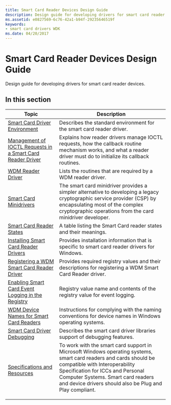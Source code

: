 ```yaml
---
title: Smart Card Reader Devices Design Guide
description: Design guide for developing drivers for smart card reader devices.
ms.assetid: e0827569-6c76-42a1-b94f-29235646519f
keywords:
- smart card drivers WDK
ms.date: 04/20/2017
---
```


# Smart Card Reader Devices Design Guide

Design guide for developing drivers for smart card reader devices.

## In this section

|Topic|Description|
|----|----|
|[Smart Card Driver Environment](smart-card-driver-environment.md)|Describes the standard environment for the smart card reader driver.|
|[Management of IOCTL Requests in a Smart Card Reader Driver](management-of-ioctl-requests-in-a-smart-card-reader-driver.md)|Explains how reader drivers manage IOCTL requests, how the callback routine mechanism works, and what a reader driver must do to initialize its callback routines.|
|[WDM Reader Driver](wdm-reader-driver.md)|Lists the routines that are required by a WDM reader driver.|
|[Smart Card Minidrivers](smart-card-minidrivers.md)|The smart card minidriver provides a simpler alternative to developing a legacy cryptographic service provider (CSP) by encapsulating most of the complex cryptographic operations from the card minidriver developer.|
|[Smart Card Reader States](smart-card-reader-states.md)|A table listing the Smart Card reader states and their meanings.|
|[Installing Smart Card Reader Drivers](installing-smart-card-reader-drivers.md)|Provides installation information that is specific to smart card reader drivers for Windows.|
|[Registering a WDM Smart Card Reader Driver](registering-a-wdm-smart-card-reader-driver.md)|Provides required registry values and their descriptions for registering a WDM Smart Card Reader driver.|
|[Enabling Smart Card Event Logging in the Registry](enabling-smart-card-event-logging-in-the-registry.md)|Registry value name and contents of the registry value for event logging.|
|[WDM Device Names for Smart Card Readers](wdm-device-names-for-smart-card-readers.md)|Instructions for complying with the naming conventions for device names in Windows operating systems.|
|[Smart Card Driver Debugging](smart-card-driver-debugging.md)|Describes the smart card driver libraries support of debugging features.|
|[Specifications and Resources](specifications-and-resources.md)|To work with the smart card support in Microsoft Windows operating systems, smart card readers and cards should be compatible with Interoperability Specification for ICCs and Personal Computer Systems. Smart card readers and device drivers should also be Plug and Play compliant.</p></td>
</tr>
</tbody>
</table>

 

 

 






